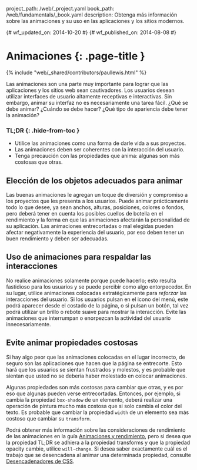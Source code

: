 project_path: /web/_project.yaml
book_path: /web/fundamentals/_book.yaml
description: Obtenga más información sobre las animaciones y su uso en las aplicaciones y los sitios modernos.

{# wf_updated_on: 2014-10-20 #}
{# wf_published_on: 2014-08-08 #}

# Animaciones {: .page-title }

{% include "web/_shared/contributors/paullewis.html" %}


Las animaciones son una parte muy importante para lograr que las aplicaciones y los sitios web sean cautivadores. Los usuarios desean utilizar interfaces de usuario altamente receptivas e interactivas. Sin embargo, animar su interfaz no es necesariamente una tarea fácil. ¿Qué se debe animar? ¿Cuándo se debe hacer? ¿Qué tipo de apariencia debe tener la animación?

### TL;DR {: .hide-from-toc }
- Utilice las animaciones como una forma de darle vida a sus proyectos.
- Las animaciones deben ser coherentes con la interacción del usuario.
- Tenga precaución con las propiedades que anima: algunas son más costosas que otras.


## Elección de los objetos adecuados para animar

Las buenas animaciones le agregan un toque de diversión y compromiso a los proyectos que les presenta a los usuarios. Puede animar prácticamente todo lo que desee, ya sean anchos, alturas, posiciones, colores o fondos, pero deberá tener en cuenta los posibles cuellos de botella en el rendimiento y la forma en que las animaciones afectarán la personalidad de su aplicación. Las animaciones entrecortadas o mal elegidas pueden afectar negativamente la experiencia del usuario, por eso deben tener un buen rendimiento y deben ser adecuadas.

## Uso de animaciones para respaldar las interacciones

No realice animaciones solamente porque puede hacerlo; esto resulta fastidioso para los usuarios y se puede percibir como algo entorpecedor. En su lugar, utilice animaciones colocadas estratégicamente para _reforzar_ las interacciones del usuario. Si los usuarios pulsan en el icono del menú, este podrá aparecer desde el costado de la página, o si pulsan un botón, tal vez podrá utilizar un brillo o rebote suave para mostrar la interacción. Evite las animaciones que interrumpan o enorpezcan la actividad del usuario innecesariamente.

## Evite animar propiedades costosas

Si hay algo peor que las animaciones colocadas en el lugar incorrecto, de seguro son las aplicaciones que hacen que la página se entrecorte. Esto hará que los usuarios se sientan frustrados y molestos, y es probable que sientan que usted no se debería haber molestado en colocar animaciones.

Algunas propiedades son más costosas para cambiar que otras, y es por eso que algunas pueden verse entrecortadas. Entonces, por ejemplo, si cambia la propiedad `box-shadow` de un elemento, deberá realizar una operación de pintura mucho más costosa que si solo cambia el color del texto. Es probable que cambiar la propiedad `width` de un elemento sea más costoso que cambiar su `transform`.

Podrá obtener más información sobre las consideraciones de rendimiento de las animaciones en la guía [Animaciones y rendimiento](animations-and-performance), pero si desea que la propiedad TL;DR se adhiera a la propiedad transforms y que la propiedad opacity cambie, utilice `will-change`. Si desea saber exactamente cuál es el trabajo que se desencadena al animar una determinada propiedad, consulte [Desencadenadores de CSS](http://csstriggers.com).



